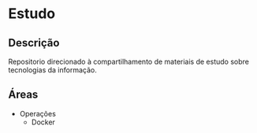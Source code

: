 # Estudo

## Descrição
Repositorio direcionado à compartilhamento de materiais de estudo sobre tecnologias da informação.

## Áreas

* Operações
    * Docker